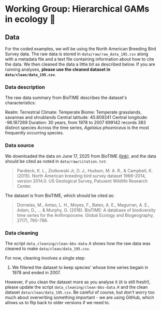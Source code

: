 # Working Group: Hierarchical GAMs in ecology 📝

## Data

For the coded examples, we will be using the North American Breeding Bird Survey data. The raw data is stored in `data/raw/raw_data_195.csv` along with a metadata file and a text file containing information about how to cite the data. We then cleaned the data a little bit as described below. If you are running analyses, __please use the cleaned dataset in `data/clean/data_195.csv`__.

### Data description

The raw data summary from BioTIME describes the dataset's characteristics:

Realm: Terrestrial
Climate: Temperate
Biome: Temperate grasslands, savannas and shrublands
Central latitude: 40.809241
Central longitude: -96.187269
Duration: 30 years, from 1978 to 2007
699142 records
383 distinct species
Across the time series, _Agelaius phoeniceus_ is the most frequently occurring species.

### Data source

We downloaded the data on June 17, 2025 from BioTIME ([link](https://biotime.st-andrews.ac.uk/selectStudy.php?study=195)), and the data should be cited as noted in `data/raw/citation.txt`:

> Pardieck, K. L., Ziolkowski Jr, D. J., Hudson, M. A. R., & Campbell, K. (2015). North American breeding bird survey dataset 1966–2014, version 2014.0. US Geological Survey, Patuxent Wildlife Research Center.

The dataset is from BioTIME, which should be cited as:
> Dornelas, M., Antao, L. H., Moyes, F., Bates, A. E., Magurran, A. E., Adam, D., ... & Murphy, G. (2018). BioTIME: A database of biodiversity time series for the Anthropocene. Global Ecology and Biogeography, 27(7), 760-786.

### Data cleaning

The script `data_cleaning/clean-bbs-data.R` shows how the raw data was cleaned to make `data/clean/data_195.csv`. 

For now, cleaning involves a single step:
1. We filtered the dataset to keep species' whose time series begain in 1978 and ended in 2007.

However, if you clean the dataset more as you analyse it (it is still fresh!), please update the script `data_cleaning/clean-bbs-data.R` and the clean dataset `data/clean/data_195.csv`. Be careful of course, but don't worry too much about overwriting something important - we are using GitHub, which allows us to flip back to older versions if we need to.
